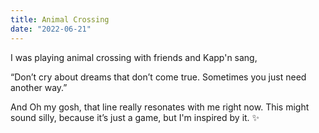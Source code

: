 ```yaml
---
title: Animal Crossing
date: "2022-06-21"
---
```


I was playing animal crossing with friends and Kapp'n sang,

“Don’t cry about dreams that don’t come true. Sometimes you just need another way.”

And Oh my gosh, that line really resonates with me right now. This might sound silly, because it’s just a game, but I'm inspired by it. ✨
